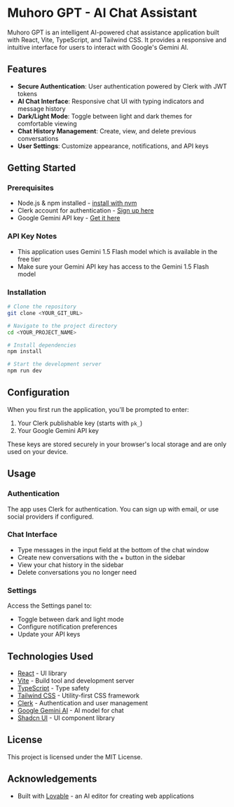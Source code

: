 
# Muhoro GPT - AI Chat Assistant

Muhoro GPT is an intelligent AI-powered chat assistance application built with React, Vite, TypeScript, and Tailwind CSS. It provides a responsive and intuitive interface for users to interact with Google's Gemini AI.

## Features

- **Secure Authentication**: User authentication powered by Clerk with JWT tokens
- **AI Chat Interface**: Responsive chat UI with typing indicators and message history
- **Dark/Light Mode**: Toggle between light and dark themes for comfortable viewing
- **Chat History Management**: Create, view, and delete previous conversations
- **User Settings**: Customize appearance, notifications, and API keys

## Getting Started

### Prerequisites

- Node.js & npm installed - [install with nvm](https://github.com/nvm-sh/nvm#installing-and-updating)
- Clerk account for authentication - [Sign up here](https://clerk.dev/)
- Google Gemini API key - [Get it here](https://ai.google.dev/)

### API Key Notes

- This application uses Gemini 1.5 Flash model which is available in the free tier
- Make sure your Gemini API key has access to the Gemini 1.5 Flash model

### Installation

```sh
# Clone the repository
git clone <YOUR_GIT_URL>

# Navigate to the project directory
cd <YOUR_PROJECT_NAME>

# Install dependencies
npm install

# Start the development server
npm run dev
```

## Configuration

When you first run the application, you'll be prompted to enter:

1. Your Clerk publishable key (starts with `pk_`)
2. Your Google Gemini API key

These keys are stored securely in your browser's local storage and are only used on your device.

## Usage

### Authentication

The app uses Clerk for authentication. You can sign up with email, or use social providers if configured.

### Chat Interface

- Type messages in the input field at the bottom of the chat window
- Create new conversations with the + button in the sidebar
- View your chat history in the sidebar
- Delete conversations you no longer need

### Settings

Access the Settings panel to:
- Toggle between dark and light mode
- Configure notification preferences
- Update your API keys

## Technologies Used

- [React](https://reactjs.org/) - UI library
- [Vite](https://vitejs.dev/) - Build tool and development server
- [TypeScript](https://www.typescriptlang.org/) - Type safety
- [Tailwind CSS](https://tailwindcss.com/) - Utility-first CSS framework
- [Clerk](https://clerk.dev/) - Authentication and user management
- [Google Gemini AI](https://ai.google.dev/) - AI model for chat
- [Shadcn UI](https://ui.shadcn.com/) - UI component library

## License

This project is licensed under the MIT License.

## Acknowledgements

- Built with [Lovable](https://lovable.dev/) - an AI editor for creating web applications
